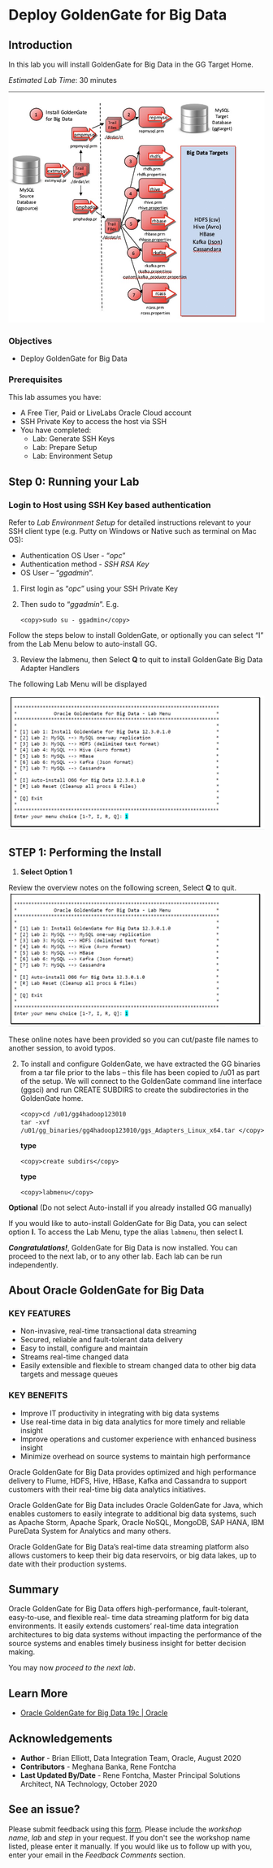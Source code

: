 # Deploy GoldenGate for Big Data

## Introduction

In this lab you will install GoldenGate for Big Data in the GG Target Home.

*Estimated Lab Time*:  30 minutes

  ![](./images/image110_1.png " ")

### Objectives
- Deploy GoldenGate for Big Data

### Prerequisites
This lab assumes you have:
- A Free Tier, Paid or LiveLabs Oracle Cloud account
- SSH Private Key to access the host via SSH
- You have completed:
    - Lab: Generate SSH Keys
    - Lab: Prepare Setup
    - Lab: Environment Setup

## **Step 0:** Running your Lab
### Login to Host using SSH Key based authentication
Refer to *Lab Environment Setup* for detailed instructions relevant to your SSH client type (e.g. Putty on Windows or Native such as terminal on Mac OS):
  - Authentication OS User - “*opc*”
  - Authentication method - *SSH RSA Key*
  - OS User – “*ggadmin*”.

1. First login as “*opc*” using your SSH Private Key

2. Then sudo to “*ggadmin*”. E.g.

    ```
    <copy>sudo su - ggadmin</copy>
    ```
Follow the steps below to install GoldenGate, or optionally you can select “I” from the Lab Menu below to auto-install GG.

3. Review the labmenu, then Select **Q** to quit to install GoldenGate Big Data Adapter Handlers

The following Lab Menu will be displayed

  ![](./images/labmenu_opt1.png " ")

## **STEP 1**: Performing the Install

1.  **Select Option 1**

Review the overview notes on the following screen, Select **Q** to quit.
      ![](./images/labmenu_opt1.png " ")

These online notes have been provided so you can cut/paste file names to another session, to avoid typos.

2. To install and configure GoldenGate, we have extracted the GG binaries from a tar file prior to the labs – this file has been copied to /u01 as part of the setup. We will connect to the GoldenGate command line interface (ggsci) and run CREATE SUBDIRS to create the subdirectories in the GoldenGate home.

    ```
    <copy>cd /u01/gg4hadoop123010
    tar -xvf  /u01/gg_binaries/gg4hadoop123010/ggs_Adapters_Linux_x64.tar </copy>
    ```
    **type**

    ```
    <copy>create subdirs</copy>
    ```
    **type**
    ```
    <copy>labmenu</copy>
    ```

**Optional**  (Do not select Auto-install if you already installed GG manually)

If you would like to auto-install GoldenGate for Big Data, you can select option **I**. To access the Lab Menu, type the alias `labmenu`, then select **I**.

***Congratulations!***, GoldenGate for Big Data is now installed. You can proceed to the next lab, or to any other lab. Each lab can be run independently.

## About Oracle GoldenGate for Big Data

### KEY FEATURES

  - Non-invasive, real-time transactional data streaming
  - Secured, reliable and fault-tolerant data delivery
  - Easy to install, configure and maintain
  - Streams real-time changed data
  - Easily extensible and flexible to stream changed data to other big data targets and message queues

### KEY BENEFITS

  - Improve IT productivity in integrating with big data systems
  - Use real-time data in big data analytics for more timely and reliable insight
  - Improve operations and customer experience with enhanced business insight
  - Minimize overhead on source systems to maintain high performance

Oracle GoldenGate for Big Data provides optimized and high performance delivery to Flume, HDFS, Hive, HBase, Kafka and Cassandra to support customers with their real-time big data analytics initiatives.

Oracle GoldenGate for Big Data includes Oracle GoldenGate for Java, which enables customers to easily integrate to additional big data systems, such as Apache Storm, Apache Spark, Oracle NoSQL, MongoDB, SAP HANA, IBM PureData System for Analytics and many others.

Oracle GoldenGate for Big Data’s real-time data streaming platform also allows customers to keep their big data reservoirs, or big data lakes, up to date with their production systems.

## Summary

Oracle GoldenGate for Big Data offers high-performance, fault-tolerant, easy-to-use, and flexible real- time data streaming platform for big data environments. It easily extends customers’ real-time data
integration architectures to big data systems without impacting the performance of the source systems and enables timely business insight for better decision making.

You may now *proceed to the next lab*.

## Learn More

* [Oracle GoldenGate for Big Data 19c | Oracle](https://www.oracle.com/middleware/data-integration/goldengate/big-data/)

## Acknowledgements
* **Author** - Brian Elliott, Data Integration Team, Oracle, August 2020
* **Contributors** - Meghana Banka, Rene Fontcha
* **Last Updated By/Date** - Rene Fontcha, Master Principal Solutions Architect, NA Technology, October 2020


## See an issue?
Please submit feedback using this [form](https://apexapps.oracle.com/pls/apex/f?p=133:1:::::P1_FEEDBACK:1). Please include the *workshop name*, *lab* and *step* in your request.  If you don't see the workshop name listed, please enter it manually. If you would like us to follow up with you, enter your email in the *Feedback Comments* section.
